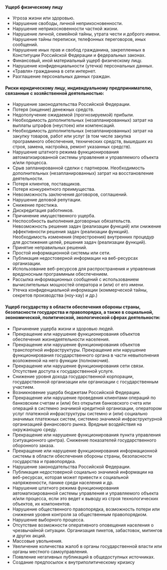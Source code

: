 #### Ущерб физическому лицу

- Угроза жизни или здоровью.
- Нарушение свободы, личной неприкосновенности.
- Нарушение неприкосновенности частной жизни.
- Нарушение личной, семейной тайны, утрата чести и доброго имени. Нарушение тайны переписки, телефонных переговоров, иных сообщений.
- Нарушение иных прав и свобод гражданина, закрепленных в Конституции Российской Федерации и федеральных законах.
- Финансовый, иной материальный ущерб физическому лицу.
- Нарушение конфиденциальности (утечка) персональных данных.
- «Травля» гражданина в сети интернет.
- Разглашение персональных данных граждан.

#### Риски юридическому лицу, индивидуальному предпринимателю, связанные с хозяйственной деятельностью:

- Нарушение законодательства Российской Федерации.
- Потеря (хищение) денежных средств.
- Недополучение ожидаемой (прогнозируемой) прибыли.
- Необходимость дополнительных (незапланированных) затрат на выплаты штрафов (неустоек) или компенсаций.
- Необходимость дополнительных (незапланированных) затрат на закупку товаров, работ или услуг (в том числе закупка программного обеспечения, технических средств, вышедших из строя, замена, настройка, ремонт указанных средств).
- Нарушение штатного режима функционирования автоматизированной системы управления и управляемого объекта и/или процесса.
- Срыв запланированной сделки с партнером. Необходимость дополнительных (незапланированных) затрат на восстановление деятельности.
- Потеря клиентов, поставщиков.
- Потеря конкурентного преимущества.
- Невозможность заключения договоров, соглашений.
- Нарушение деловой репутации.
- Снижение престижа.
- Дискредитация работников.
- Причинение имущественного ущерба.
- Неспособность выполнения договорных обязательств. Невозможность решения задач (реализации функций) или снижение эффективности решения задач (реализации функций). Необходимость изменения (перестроения) внутренних процедур для достижения целей, решения задач (реализации функций).
- Принятие неправильных решений.
- Простой информационной системы или сети.
- Публикация недостоверной информации на веб-ресурсах организации.
- Использование веб-ресурсов для распространения и управления вредоносным программным обеспечением.
- Рассылка информационных сообщений с использованием вычислительных мощностей оператора и (или) от его имени.
- Утечка конфиденциальной информации (коммерческой тайны, секретов производства (ноу-хау) и др.)

#### Ущерб государству в области обеспечения обороны страны, безопасности государства и правопорядка, а также в социальной, экономической, политической, экологической сферах деятельности:

- Причинение ущерба жизни и здоровью людей.
- Прекращение или нарушение функционирования объектов обеспечения жизнедеятельности населения.
- Прекращение или нарушение функционирования объектов транспортной инфраструктуры. Прекращение или нарушение функционирования государственного органа в части невыполнения возложенной на него функции (полномочия).
- Прекращение или нарушение функционирования сети связи. Отсутствие доступа к государственной услуге.
- Снижение уровня дохода государственной корпорации, государственной организации или организации с государственным участием.
- Возникновение ущерба бюджетам Российской Федерации.
- Прекращение или нарушение проведения клиентами операций по банковским счетам и (или) без открытия банковского счета или операций в системно значимой кредитной организации, оператором услуг платежной инфраструктуры системно и (или) социально значимых платежных систем, системно значимой инфраструктурной организацией финансового рынка. Вредные воздействия на окружающую среду.
- Прекращение или нарушение функционирования пункта управления (ситуационного центра). Снижение показателей государственного оборонного заказа.
- Прекращение или нарушение функционирования информационной системы в области обеспечения обороны страны, безопасности государства и правопорядка.
- Нарушение законодательства Российской Федерации.
- Публикация недостоверной социально значимой информации на веб-ресурсах, которая может привести к социальной напряженности, панике среди населения и др.
- Нарушение штатного режима функционирования автоматизированной системы управления и управляемого объекта и/или процесса, если это ведет к выводу из строя технологических объектов, их компонентов.
- Нарушение общественного правопорядка, возможность потери или снижения уровня контроля за общественным правопорядком.
- Нарушение выборного процесса.
- Отсутствие возможности оперативного оповещения населения о чрезвычайной ситуации. Организация пикетов, забастовок, митингов и других акций.
- Массовые увольнения.
- Увеличение количества жалоб в органы государственной власти или органы местного самоуправления.
- Появление негативных публикаций в общедоступных источниках.
- Создание предпосылок к внутриполитическому кризису